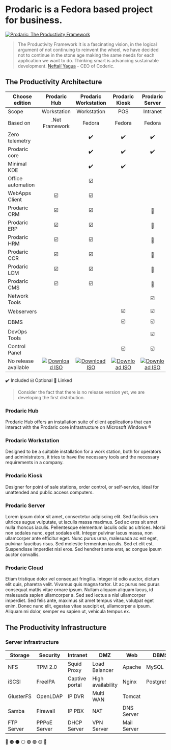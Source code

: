 # Prodaric is a Fedora based project for business.

[![Prodaric: The Productivity Framework](https://coderic.org/Prodaric/images/splash.png)](https://github.com/prodaric)

> The Productivity Framework It is a fascinating vision, in the logical argument of not continuing to reinvent the wheel, we have decided not to continue   in the stone age making the same needs for each application we want to do. Thinking smart is advancing sustainable development.
  [Neftalí Yagua](https://github.com/neftaliyagua) - CEO of Coderic.

## The Productivity Architecture

| Choose edition | Prodaric Hub | Prodaric Workstation | Prodaric Kiosk | Prodaric Server | Prodaric Cloud |
| ---	| :-:	| :-:	| :-:	| :-:	| :-:	|
| Scope | Workstation | Workstation | POS | Intranet | Internet |
| Based on | .Net Framework | Fedora | Fedora | Fedora | Fedora |
| Zero telemetry |  | :heavy_check_mark: | :heavy_check_mark: | :heavy_check_mark: | :heavy_check_mark:	|
| Prodaric core |  | :heavy_check_mark: | :heavy_check_mark: | :heavy_check_mark: | :heavy_check_mark:	|
| Minimal KDE |  | :heavy_check_mark: | :heavy_check_mark: | 	| 	|
| Office automation	| 	| :ballot_box_with_check:	| 	| 	| 	|
| WebApps Client 	| :ballot_box_with_check: | :ballot_box_with_check:	| 	| 	| 	|
| Prodaric CRM	| :ballot_box_with_check: | :ballot_box_with_check:	| 	| :link:	| :link:	|
| Prodaric ERP	| :ballot_box_with_check: | :ballot_box_with_check:	| 	| :link:	| :link:	|
| Prodaric HRM	| :ballot_box_with_check: | :ballot_box_with_check:	| 	| :link:	| :link:	|
| Prodaric CCR | :ballot_box_with_check:	| :ballot_box_with_check:	| 	| :link:	| :link:	|
| Prodaric LCM	| :ballot_box_with_check: | :ballot_box_with_check:	| 	| :link:	| :link:	|
| Prodaric CMS	| :ballot_box_with_check: | :ballot_box_with_check:	| 	| :link:	| :link:	|
| Network Tools	|	 | 	| 	| :ballot_box_with_check:	| 	|
| Webservers	| 	| 	| :ballot_box_with_check:	| :ballot_box_with_check:	| :ballot_box_with_check: |
| DBMS	| 	| 	| :ballot_box_with_check:	| :ballot_box_with_check:	| :ballot_box_with_check: |
| DevOps Tools	| 	| 	| | :ballot_box_with_check: | :ballot_box_with_check: |
| Control Panel	| 	| 	| :ballot_box_with_check: | :ballot_box_with_check: | :ballot_box_with_check: |
| No release available	| [![Download ISO](https://coderic.org/Prodaric/images/download.svg "Download ISO")](https://coderic.org/Prodaric) | [![Download ISO](https://coderic.org/Prodaric/images/download.svg "Download ISO")](https://coderic.org/Prodaric) | [![Download ISO](https://coderic.org/Prodaric/images/download.svg "Download ISO")](https://coderic.org/Prodaric) | [![Download ISO](https://coderic.org/Prodaric/images/download.svg "Download ISO")](https://coderic.org/Prodaric) | [![Download ISO](https://coderic.org/Prodaric/images/download.svg "Download ISO")](https://coderic.org/Prodaric) |

:heavy_check_mark: Included 
:ballot_box_with_check:	Optional 
:link: Linked 

> Consider the fact that there is no release version yet, we are developing the first distribution.

### Prodaric Hub

Prodaric Hub offers an installation suite of client applications that can interact with the Prodaric core infrastructure on Microsoft Windows &reg;

### Prodaric Workstation

Designed to be a suitable installation for a work station, both for operators and administrators, it tries to have the necessary tools and the necessary requirements in a company.

### Prodaric Kiosk

Designer for point of sale stations, order control, or self-service, ideal for unattended and public access computers.

### Prodaric Server

Lorem ipsum dolor sit amet, consectetur adipiscing elit. Sed facilisis sem ultrices augue vulputate, ut iaculis massa maximus. Sed ac eros sit amet nulla rhoncus iaculis. Pellentesque elementum iaculis odio ac ultrices. Morbi non sodales nunc, eget sodales elit. Integer pulvinar lacus massa, non ullamcorper ante efficitur eget. Nunc purus urna, malesuada ac est eget, pulvinar faucibus risus. Sed molestie fermentum iaculis. Sed et elit est. Suspendisse imperdiet nisi eros. Sed hendrerit ante erat, ac congue ipsum auctor convallis.

 ### Prodaric Cloud

Etiam tristique dolor vel consequat fringilla. Integer id odio auctor, dictum elit quis, pharetra velit. Vivamus quis magna tortor. Ut ac purus nec purus consequat mattis vitae ornare ipsum. Nullam aliquam aliquam lacus, id malesuada sapien ullamcorper a. Sed sed lectus a nisl ullamcorper imperdiet. Sed felis ante, maximus sit amet tempus vitae, volutpat eget enim. Donec nunc elit, egestas vitae suscipit et, ullamcorper a ipsum. Aliquam mi dolor, semper eu sapien ut, vehicula tempus ex.

## The Productivity Infrastructure

### Server infrastructure

| Storage | Security | Intranet |  DMZ | Web | DBMS | DevOps | Virtualization |
|---	|---	|---	|---	|---	|---	|---	|---	|
| NFS | TPM 2.0 | Squid Proxy | Load Balancer | Apache | MySQL | Jenkins | KVM |
| iSCSI | FreeIPA | Captive portal | High availability | Nginx | PostgreSQL | TeamCity | Vagrant |
| GlusterFS | OpenLDAP | IP DVR | Multi WAN | Tomcat	|  | GitLab | Podman |
| Samba | Firewall | IP PBX | NAT | DNS Server |  | Redmine | Kubernetes |
| FTP Server | PPPoE Server | DHCP Server | VPN Server | Mail Server	|  	| |  |


🔴 🟠 ⚫ ⚪ 🟣 🟢 🟡 🔵
